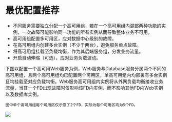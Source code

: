 # 最优配置推荐

* 不同服务需要独立分配一个高可用组，若在一个高可用组内混部两种功能的实例，一次故障可能影响同一功能的所有实例从而导致整体业务不可用。
* 高可用组配置多可用区，应对数据中心级别的故障。
* 在高可用组内创建多台实例（不少于两台），避免服务单点故障。
* 将高可用组挂载至负载均衡，作为其后端服务组，分发业务流量。
* 开启自动伸缩（可选），应对业务负载波动。

下图以配置一个高可用Web服务为例，Web服务与Database服务分属两个不同的高可用组，且两个高可用组均已配置两个可用区，单高可用组内均部署有多台实例且均挂载至对应负载均衡。Web服务高可用组内实例将从外网负载均衡接收业务流量，当其一个FD出现故障时仅影响该FD内实例，而不影响其他FD内Web实例以及数据库实例。

	图中单个高可用组每个可用区仅示意了2个FD，实际为每个可用区均为5个FD。

![](../../../../image/ag/scenarios1.png)
